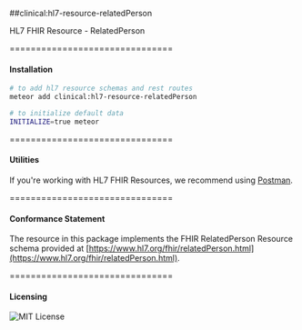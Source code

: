 ##clinical:hl7-resource-relatedPerson

HL7 FHIR Resource - RelatedPerson

===============================
#### Installation  

````bash
# to add hl7 resource schemas and rest routes
meteor add clinical:hl7-resource-relatedPerson

# to initialize default data
INITIALIZE=true meteor
````

===============================
#### Utilities  

If you're working with HL7 FHIR Resources, we recommend using [Postman](https://chrome.google.com/webstore/detail/postman/fhbjgbiflinjbdggehcddcbncdddomop?hl=en).

===============================
#### Conformance Statement  

The resource in this package implements the FHIR RelatedPerson Resource schema provided at  [https://www.hl7.org/fhir/relatedPerson.html](https://www.hl7.org/fhir/relatedPerson.html).  

===============================
#### Licensing  

![MIT License](https://img.shields.io/badge/license-MIT-blue.svg)
